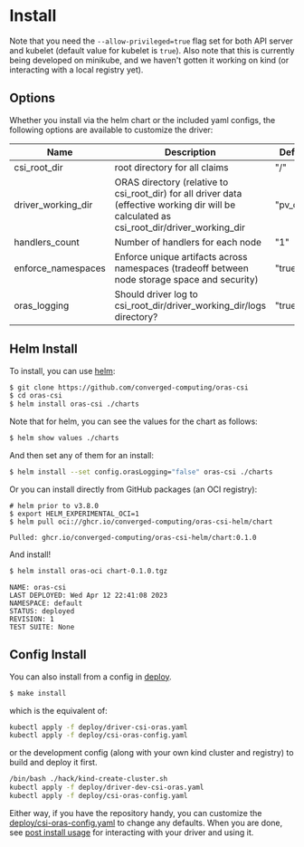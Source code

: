 # Install

Note that you need the `--allow-privileged=true` flag set for both API server and kubelet (default value for kubelet is `true`).
Also note that this is currently being developed on minikube, and we haven't gotten it working on kind (or interacting with
a local registry yet).

## Options

Whether you install via the helm chart or the included yaml configs, the following options are available to customize the driver:

| Name | Description | Default |
|------|-------------|---------|
| csi_root_dir | root directory for all claims | "/"     |                   
| driver_working_dir | ORAS directory (relative to csi_root_dir) for all driver data (effective working dir will be calculated as csi_root_dir/driver_working_dir | "pv_data" |
| handlers_count | Number of handlers for each node | "1" |
| enforce_namespaces | Enforce unique artifacts across namespaces (tradeoff between node storage space and security) | "true" | 
| oras_logging| Should driver log to csi_root_dir/driver_working_dir/logs directory? |  "true" |

## Helm Install

To install, you can use [helm](https://helm.sh): 

```bash
$ git clone https://github.com/converged-computing/oras-csi
$ cd oras-csi
$ helm install oras-csi ./charts
```

Note that for helm, you can see the values for the chart as follows:

```bash
$ helm show values ./charts
```

And then set any of them for an install:

```bash
$ helm install --set config.orasLogging="false" oras-csi ./charts
```

Or you can install directly from GitHub packages (an OCI registry):

```
# helm prior to v3.8.0
$ export HELM_EXPERIMENTAL_OCI=1
$ helm pull oci://ghcr.io/converged-computing/oras-csi-helm/chart
```
```console
Pulled: ghcr.io/converged-computing/oras-csi-helm/chart:0.1.0
```

And install!

```bash
$ helm install oras-oci chart-0.1.0.tgz 
```
```console
NAME: oras-csi
LAST DEPLOYED: Wed Apr 12 22:41:08 2023
NAMESPACE: default
STATUS: deployed
REVISION: 1
TEST SUITE: None
```

## Config Install

You can also install from a config in [deploy](../deploy).

```bash
$ make install
```

which is the equivalent of:

```bash
kubectl apply -f deploy/driver-csi-oras.yaml
kubectl apply -f deploy/csi-oras-config.yaml
```

or the development config (along with your own kind cluster and registry) to build and deploy it first.

```bash
/bin/bash ./hack/kind-create-cluster.sh
kubectl apply -f deploy/driver-dev-csi-oras.yaml
kubectl apply -f deploy/csi-oras-config.yaml
```

Either way, if you have the repository handy, you can customize the [deploy/csi-oras-config.yaml](../deploy/csi-oras-config.yaml) to 
change any defaults. When you are done, see [post install usage](usage.md) for interacting with your driver
and using it.
